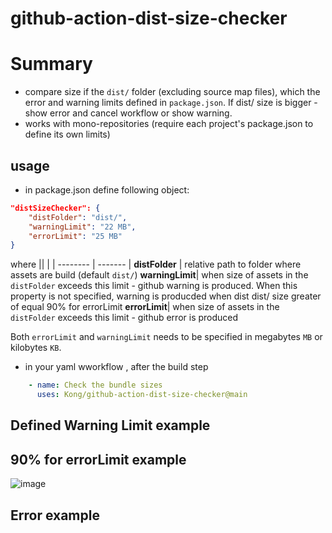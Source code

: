 # github-action-dist-size-checker

# Summary

- compare size if the `dist/` folder (excluding source map files), which the error and warning limits defined in `package.json`. If dist/ size is bigger - show error and cancel workflow or show warning.
- works with mono-repositories (require each project's package.json to define its own limits)

## usage

- in package.json define following object:

```json
"distSizeChecker": {
    "distFolder": "dist/",
    "warningLimit": "22 MB",
    "errorLimit": "25 MB"
}
```
where
||  |
| -------- | ------- |
**distFolder** | relative path to folder where assets are build (default `dist/`)
**warningLimit**| when size of assets in the `distFolder` exceeds this limit - github warning is produced. When this property is not specified, warning is producded when dist dist/ size greater of equal 90% for errorLimit
**errorLimit**| when size of assets in the `distFolder` exceeds this limit - github error is produced

Both `errorLimit` and `warningLimit` needs to be specified in megabytes `MB` or kilobytes `KB`.

- in your yaml wworkflow , after the build step

```yaml
    - name: Check the bundle sizes
      uses: Kong/github-action-dist-size-checker@main
```

## Defined Warning Limit example

## 90% for errorLimit example

![image](https://github.com/Kong/github-action-dist-size-checker/assets/4562608/b63e84d6-5f64-412e-93e4-7e4debf8174c)


## Error example
